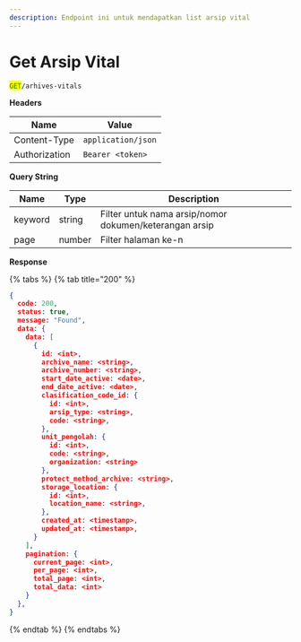 ```yaml
---
description: Endpoint ini untuk mendapatkan list arsip vital
---
```


# Get Arsip Vital

<mark style="color:green;">`GET`</mark>`/arhives-vitals`

**Headers**

| Name          | Value              |
| ------------- | ------------------ |
| Content-Type  | `application/json` |
| Authorization | `Bearer <token>`   |

**Query String**

| Name    | Type   | Description                                            |
| ------- | ------ | ------------------------------------------------------ |
| keyword | string | Filter untuk nama arsip/nomor dokumen/keterangan arsip |
| page    | number | Filter halaman ke-n                                    |

**Response**

{% tabs %}
{% tab title="200" %}
```json
{
  code: 200,
  status: true,
  message: "Found",
  data: {
    data: [
      {
        id: <int>,
        archive_name: <string>,
        archive_number: <string>,
        start_date_active: <date>,
        end_date_active: <date>,
        clasification_code_id: {
          id: <int>,
          arsip_type: <string>,
          code: <string>,
        },
        unit_pengolah: {
          id: <int>,
          code: <string>,
          organization: <string>
        },
        protect_method_archive: <string>,
        storage_location: {
          id: <int>,
          location_name: <string>,
        },
        created_at: <timestamp>,
        updated_at: <timestamp>,
      }
    ],
    pagination: {
      current_page: <int>,
      per_page: <int>,
      total_page: <int>,
      total_data: <int>
    }
  },
}
```
{% endtab %}
{% endtabs %}

